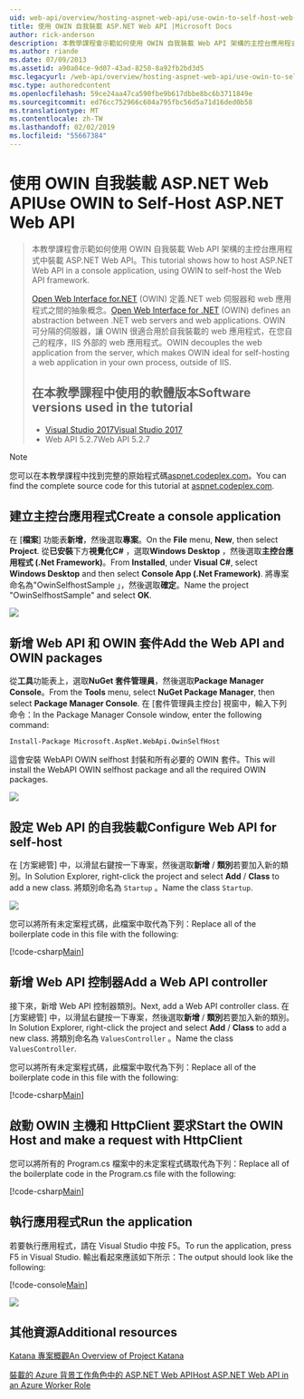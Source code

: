 ```yaml
---
uid: web-api/overview/hosting-aspnet-web-api/use-owin-to-self-host-web-api
title: 使用 OWIN 自我裝載 ASP.NET Web API |Microsoft Docs
author: rick-anderson
description: 本教學課程會示範如何使用 OWIN 自我裝載 Web API 架構的主控台應用程式中裝載 ASP.NET Web API。 Open Web Interface for.NET (OWIN) d...
ms.author: riande
ms.date: 07/09/2013
ms.assetid: a90a04ce-9d07-43ad-8250-8a92fb2bd3d5
msc.legacyurl: /web-api/overview/hosting-aspnet-web-api/use-owin-to-self-host-web-api
msc.type: authoredcontent
ms.openlocfilehash: 59ce24aa47ca590fbe9b617dbbe8bc6b3711849e
ms.sourcegitcommit: ed76cc752966c604a795fbc56d5a71d16ded0b58
ms.translationtype: MT
ms.contentlocale: zh-TW
ms.lasthandoff: 02/02/2019
ms.locfileid: "55667384"
---
```

<a name="use-owin-to-self-host-aspnet-web-api"></a><span data-ttu-id="8c859-104">使用 OWIN 自我裝載 ASP.NET Web API</span><span class="sxs-lookup"><span data-stu-id="8c859-104">Use OWIN to Self-Host ASP.NET Web API</span></span> 
====================

> <span data-ttu-id="8c859-105">本教學課程會示範如何使用 OWIN 自我裝載 Web API 架構的主控台應用程式中裝載 ASP.NET Web API。</span><span class="sxs-lookup"><span data-stu-id="8c859-105">This tutorial shows how to host ASP.NET Web API in a console application, using OWIN to self-host the Web API framework.</span></span>
>
> <span data-ttu-id="8c859-106">[Open Web Interface for.NET](http://owin.org) (OWIN) 定義.NET web 伺服器和 web 應用程式之間的抽象概念。</span><span class="sxs-lookup"><span data-stu-id="8c859-106">[Open Web Interface for .NET](http://owin.org) (OWIN) defines an abstraction between .NET web servers and web applications.</span></span> <span data-ttu-id="8c859-107">OWIN 可分隔的伺服器，讓 OWIN 很適合用於自我裝載的 web 應用程式，在您自己的程序，IIS 外部的 web 應用程式。</span><span class="sxs-lookup"><span data-stu-id="8c859-107">OWIN decouples the web application from the server, which makes OWIN ideal for self-hosting a web application in your own process, outside of IIS.</span></span>
>
> ## <a name="software-versions-used-in-the-tutorial"></a><span data-ttu-id="8c859-108">在本教學課程中使用的軟體版本</span><span class="sxs-lookup"><span data-stu-id="8c859-108">Software versions used in the tutorial</span></span>
>
>
> - [<span data-ttu-id="8c859-109">Visual Studio 2017</span><span class="sxs-lookup"><span data-stu-id="8c859-109">Visual Studio 2017</span></span>](https://visualstudio.microsoft.com/downloads/) 
> - <span data-ttu-id="8c859-110">Web API 5.2.7</span><span class="sxs-lookup"><span data-stu-id="8c859-110">Web API 5.2.7</span></span>


> [!NOTE]
> <span data-ttu-id="8c859-111">您可以在本教學課程中找到完整的原始程式碼[aspnet.codeplex.com](https://aspnet.codeplex.com/SourceControl/latest#Samples/WebApi/OwinSelfhostSample/ReadMe.txt)。</span><span class="sxs-lookup"><span data-stu-id="8c859-111">You can find the complete source code for this tutorial at [aspnet.codeplex.com](https://aspnet.codeplex.com/SourceControl/latest#Samples/WebApi/OwinSelfhostSample/ReadMe.txt).</span></span>


## <a name="create-a-console-application"></a><span data-ttu-id="8c859-112">建立主控台應用程式</span><span class="sxs-lookup"><span data-stu-id="8c859-112">Create a console application</span></span>

<span data-ttu-id="8c859-113">在 [**檔案**] 功能表**新增**，然後選取**專案**。</span><span class="sxs-lookup"><span data-stu-id="8c859-113">On the **File** menu,  **New**, then select **Project**.</span></span> <span data-ttu-id="8c859-114">從**已安裝**下方**視覺化C#** ，選取**Windows Desktop** ，然後選取**主控台應用程式 (.Net Framework)**。</span><span class="sxs-lookup"><span data-stu-id="8c859-114">From **Installed**, under **Visual C#**, select **Windows Desktop** and then select **Console App (.Net Framework)**.</span></span> <span data-ttu-id="8c859-115">將專案命名為"OwinSelfhostSample 」，然後選取**確定**。</span><span class="sxs-lookup"><span data-stu-id="8c859-115">Name the project "OwinSelfhostSample" and select **OK**.</span></span>

[![](use-owin-to-self-host-web-api/_static/image7.png)](use-owin-to-self-host-web-api/_static/image7.png)

## <a name="add-the-web-api-and-owin-packages"></a><span data-ttu-id="8c859-116">新增 Web API 和 OWIN 套件</span><span class="sxs-lookup"><span data-stu-id="8c859-116">Add the Web API and OWIN packages</span></span>

<span data-ttu-id="8c859-117">從**工具**功能表上，選取**NuGet 套件管理員**，然後選取**Package Manager Console**。</span><span class="sxs-lookup"><span data-stu-id="8c859-117">From the **Tools** menu, select **NuGet Package Manager**, then select **Package Manager Console**.</span></span> <span data-ttu-id="8c859-118">在 [套件管理員主控台] 視窗中，輸入下列命令：</span><span class="sxs-lookup"><span data-stu-id="8c859-118">In the Package Manager Console window, enter the following command:</span></span>

`Install-Package Microsoft.AspNet.WebApi.OwinSelfHost`

<span data-ttu-id="8c859-119">這會安裝 WebAPI OWIN selfhost 封裝和所有必要的 OWIN 套件。</span><span class="sxs-lookup"><span data-stu-id="8c859-119">This will install the WebAPI OWIN selfhost package and all the required OWIN packages.</span></span>

[![](use-owin-to-self-host-web-api/_static/image4.png)](use-owin-to-self-host-web-api/_static/image3.png)

## <a name="configure-web-api-for-self-host"></a><span data-ttu-id="8c859-120">設定 Web API 的自我裝載</span><span class="sxs-lookup"><span data-stu-id="8c859-120">Configure Web API for self-host</span></span>

<span data-ttu-id="8c859-121">在 [方案總管] 中，以滑鼠右鍵按一下專案，然後選取**新增** / **類別**若要加入新的類別。</span><span class="sxs-lookup"><span data-stu-id="8c859-121">In Solution Explorer, right-click the project and select **Add** / **Class** to add a new class.</span></span> <span data-ttu-id="8c859-122">將類別命名為 `Startup` 。</span><span class="sxs-lookup"><span data-stu-id="8c859-122">Name the class `Startup`.</span></span>

![](use-owin-to-self-host-web-api/_static/image5.png)

<span data-ttu-id="8c859-123">您可以將所有未定案程式碼，此檔案中取代為下列：</span><span class="sxs-lookup"><span data-stu-id="8c859-123">Replace all of the boilerplate code in this file with the following:</span></span>

[!code-csharp[Main](use-owin-to-self-host-web-api/samples/sample1.cs)]

## <a name="add-a-web-api-controller"></a><span data-ttu-id="8c859-124">新增 Web API 控制器</span><span class="sxs-lookup"><span data-stu-id="8c859-124">Add a Web API controller</span></span>

<span data-ttu-id="8c859-125">接下來，新增 Web API 控制器類別。</span><span class="sxs-lookup"><span data-stu-id="8c859-125">Next, add a Web API controller class.</span></span> <span data-ttu-id="8c859-126">在 [方案總管] 中，以滑鼠右鍵按一下專案，然後選取**新增** / **類別**若要加入新的類別。</span><span class="sxs-lookup"><span data-stu-id="8c859-126">In Solution Explorer, right-click the project and select **Add** / **Class** to add a new class.</span></span> <span data-ttu-id="8c859-127">將類別命名為 `ValuesController` 。</span><span class="sxs-lookup"><span data-stu-id="8c859-127">Name the class `ValuesController`.</span></span>

<span data-ttu-id="8c859-128">您可以將所有未定案程式碼，此檔案中取代為下列：</span><span class="sxs-lookup"><span data-stu-id="8c859-128">Replace all of the boilerplate code in this file with the following:</span></span>

[!code-csharp[Main](use-owin-to-self-host-web-api/samples/sample2.cs)]

## <a name="start-the-owin-host-and-make-a-request-with-httpclient"></a><span data-ttu-id="8c859-129">啟動 OWIN 主機和 HttpClient 要求</span><span class="sxs-lookup"><span data-stu-id="8c859-129">Start the OWIN Host and make a request with HttpClient</span></span>

<span data-ttu-id="8c859-130">您可以將所有的 Program.cs 檔案中的未定案程式碼取代為下列：</span><span class="sxs-lookup"><span data-stu-id="8c859-130">Replace all of the boilerplate code in the Program.cs file with the following:</span></span>

[!code-csharp[Main](use-owin-to-self-host-web-api/samples/sample3.cs)]

## <a name="run-the-application"></a><span data-ttu-id="8c859-131">執行應用程式</span><span class="sxs-lookup"><span data-stu-id="8c859-131">Run the application</span></span>

<span data-ttu-id="8c859-132">若要執行應用程式，請在 Visual Studio 中按 F5。</span><span class="sxs-lookup"><span data-stu-id="8c859-132">To run the application, press F5 in Visual Studio.</span></span> <span data-ttu-id="8c859-133">輸出看起來應該如下所示：</span><span class="sxs-lookup"><span data-stu-id="8c859-133">The output should look like the following:</span></span>

[!code-console[Main](use-owin-to-self-host-web-api/samples/sample4.cmd)]

![](use-owin-to-self-host-web-api/_static/image6.png)

## <a name="additional-resources"></a><span data-ttu-id="8c859-134">其他資源</span><span class="sxs-lookup"><span data-stu-id="8c859-134">Additional resources</span></span>

[<span data-ttu-id="8c859-135">Katana 專案概觀</span><span class="sxs-lookup"><span data-stu-id="8c859-135">An Overview of Project Katana</span></span>](../../../aspnet/overview/owin-and-katana/an-overview-of-project-katana.md)

[<span data-ttu-id="8c859-136">裝載的 Azure 背景工作角色中的 ASP.NET Web API</span><span class="sxs-lookup"><span data-stu-id="8c859-136">Host ASP.NET Web API in an Azure Worker Role</span></span>](host-aspnet-web-api-in-an-azure-worker-role.md)
